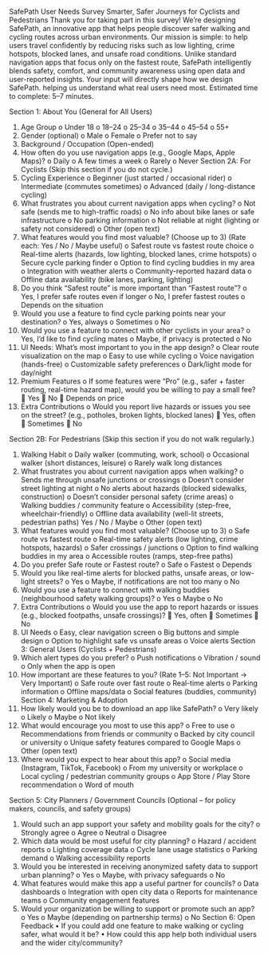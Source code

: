 
SafePath User Needs Survey
Smarter, Safer Journeys for Cyclists and Pedestrians
Thank you for taking part in this survey!
We’re designing SafePath, an innovative app that helps people discover safer walking and cycling routes across urban environments.
Our mission is simple: to help users travel confidently by reducing risks such as low lighting, crime hotspots, blocked lanes, and unsafe road conditions.
Unlike standard navigation apps that focus only on the fastest route, SafePath intelligently blends safety, comfort, and community awareness using open data and user-reported insights.
Your input will directly shape how we design SafePath. helping us understand what real users need most.
Estimated time to complete: 5–7 minutes.
 

Section 1: About You (General for All Users)
1.	Age Group
o	Under 18
o	18–24
o	25–34
o	35–44
o	45–54
o	55+
2.	Gender (optional)
o	Male
o	Female
o	Prefer not to say
3.	Background / Occupation
(Open-ended)
4.	How often do you use navigation apps (e.g., Google Maps, Apple Maps)?
o	Daily
o	A few times a week
o	Rarely
o	Never
Section 2A: For Cyclists
(Skip this section if you do not cycle.)
1.	Cycling Experience
o	Beginner (just started / occasional rider)
o	Intermediate (commutes sometimes)
o	Advanced (daily / long-distance cycling)
2.	What frustrates you about current navigation apps when cycling?
o	Not safe (sends me to high-traffic roads)
o	No info about bike lanes or safe infrastructure
o	No parking information
o	Not reliable at night (lighting or safety not considered)
o	Other (open text)
3.	What features would you find most valuable? (Choose up to 3)
(Rate each: Yes / No / Maybe useful)
o	Safest route vs fastest route choice
o	Real-time alerts (hazards, low lighting, blocked lanes, crime hotspots)
o	Secure cycle parking finder
o	Option to find cycling buddies in my area
o	Integration with weather alerts
o	Community-reported hazard data
o	Offline data availability (bike lanes, parking, lighting)
4.	Do you think “Safest route” is more important than “Fastest route”?
o	Yes, I prefer safe routes even if longer
o	No, I prefer fastest routes
o	Depends on the situation
5.	Would you use a feature to find cycle parking points near your destination?
o	Yes, always
o	Sometimes
o	No
6.	Would you use a feature to connect with other cyclists in your area?
o	Yes, I’d like to find cycling mates
o	Maybe, if privacy is protected
o	No
7.	UI Needs: What’s most important to you in the app design?
o	Clear route visualization on the map
o	Easy to use while cycling
o	Voice navigation (hands-free)
o	Customizable safety preferences
o	Dark/light mode for day/night
8.	Premium Features
o	If some features were “Pro” (e.g., safer + faster routing, real-time hazard map), would you be willing to pay a small fee?
	Yes
	No
	Depends on price
9.	Extra Contributions
o	Would you report live hazards or issues you see on the street? (e.g., potholes, broken lights, blocked lanes)
	Yes, often
	Sometimes
	No

Section 2B: For Pedestrians
(Skip this section if you do not walk regularly.)
1.	Walking Habit
o	Daily walker (commuting, work, school)
o	Occasional walker (short distances, leisure)
o	Rarely walk long distances
2.	What frustrates you about current navigation apps when walking?
o	Sends me through unsafe junctions or crossings
o	Doesn’t consider street lighting at night
o	No alerts about hazards (blocked sidewalks, construction)
o	Doesn’t consider personal safety (crime areas)
o	Walking buddies / community feature
o	Accessibility (step-free, wheelchair-friendly)
o	Offline data availability (well-lit streets, pedestrian paths)  Yes / No / Maybe
o	Other (open text)
3.	What features would you find most valuable? (Choose up to 3)
o	Safe route vs fastest route
o	Real-time safety alerts (low lighting, crime hotspots, hazards)
o	Safer crossings / junctions
o	Option to find walking buddies in my area
o	Accessible routes (ramps, step-free paths)
4.	Do you prefer Safe route or Fastest route?
o	Safe
o	Fastest
o	Depends
5.	Would you like real-time alerts for blocked paths, unsafe areas, or low-light streets?
o	Yes
o	Maybe, if notifications are not too many
o	No
6.	Would you use a feature to connect with walking buddies (neighbourhood safety walking groups)?
o	Yes
o	Maybe
o	No
7.	Extra Contributions
o	Would you use the app to report hazards or issues (e.g., blocked footpaths, unsafe crossings)?
	Yes, often
	Sometimes
	No
8.	UI Needs
o	Easy, clear navigation screen
o	Big buttons and simple design
o	Option to highlight safe vs unsafe areas
o	Voice alerts
Section 3: General Users (Cyclists + Pedestrians)
1.	Which alert types do you prefer?
o	Push notifications
o	Vibration / sound
o	Only when the app is open
2.	How important are these features to you? (Rate 1–5: Not Important → Very Important)
o	Safe route over fast route
o	Real-time alerts
o	Parking information
o	Offline maps/data
o	Social features (buddies, community)
Section 4: Marketing & Adoption
1.	How likely would you be to download an app like SafePath?
o	Very likely
o	Likely
o	Maybe
o	Not likely
2.	What would encourage you most to use this app?
o	Free to use
o	Recommendations from friends or community
o	Backed by city council or university
o	Unique safety features compared to Google Maps
o	Other (open text)
3.	Where would you expect to hear about this app?
o	Social media (Instagram, TikTok, Facebook)
o	From my university or workplace
o	Local cycling / pedestrian community groups
o	App Store / Play Store recommendation
o	Word of mouth
 
Section 5: City Planners / Government Councils
(Optional – for policy makers, councils, and safety groups)
1.	Would such an app support your safety and mobility goals for the city?
o	Strongly agree
o	Agree
o	Neutral
o	Disagree
2.	Which data would be most useful for city planning?
o	Hazard / accident reports
o	Lighting coverage data
o	Cycle lane usage statistics
o	Parking demand
o	Walking accessibility reports
3.	Would you be interested in receiving anonymized safety data to support urban planning?
o	Yes
o	Maybe, with privacy safeguards
o	No
4.	What features would make this app a useful partner for councils?
o	Data dashboards
o	Integration with open city data
o	Reports for maintenance teams
o	Community engagement features
5.	Would your organization be willing to support or promote such an app?
o	Yes
o	Maybe (depending on partnership terms)
o	No
Section 6: Open Feedback
•	If you could add one feature to make walking or cycling safer, what would it be?
•	How could this app help both individual users and the wider city/community?
